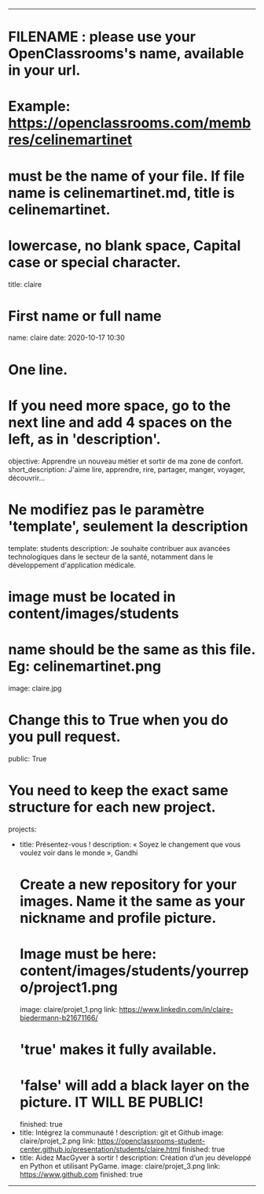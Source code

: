---

# FILENAME : please use your OpenClassrooms's name, available in your url.
# Example: https://openclassrooms.com/membres/celinemartinet
# must be the name of your file. If file name is celinemartinet.md, title is celinemartinet.
# lowercase, no blank space, Capital case or special character.
title: claire

# First name or full name
name: claire
date: 2020-10-17 10:30

# One line.
# If you need more space, go to the next line and add 4 spaces on the left, as in 'description'.
objective: Apprendre un nouveau métier et sortir de ma zone de confort.
short_description: J'aime lire, apprendre, rire, partager, manger, voyager, découvrir... 

# Ne modifiez pas le paramètre 'template', seulement la description
template: students
description:
   Je souhaite contribuer aux avancées technologiques dans le secteur de la santé, notamment dans le développement d'application médicale.  

# image must be located in content/images/students
# name should be the same as this file. Eg: celinemartinet.png
image: claire.jpg

# Change this to True when you do you pull request.
public: True

# You need to keep the exact same structure for each new project.
projects:
  - title: Présentez-vous !
    description: « Soyez le changement que vous voulez voir dans le monde », Gandhi 
    # Create a new repository for your images. Name it the same as your nickname and profile picture.
    # Image must be here: content/images/students/yourrepo/project1.png
    image: claire/projet_1.png
    link: https://www.linkedin.com/in/claire-biedermann-b21671166/
    # 'true' makes it fully available.
    # 'false' will add a black layer on the picture. IT WILL BE PUBLIC!
    finished: true
  - title: Intégrez la communauté !
    description: git et Github 
    image: claire/projet_2.png
    link: https://openclassrooms-student-center.github.io/presentation/students/claire.html
    finished: true
  - title: Aidez MacGyver à sortir !
    description: Création d’un jeu développé en Python et utilisant PyGame.
    image: claire/projet_3.png
    link: https://www.github.com
    finished: true
---